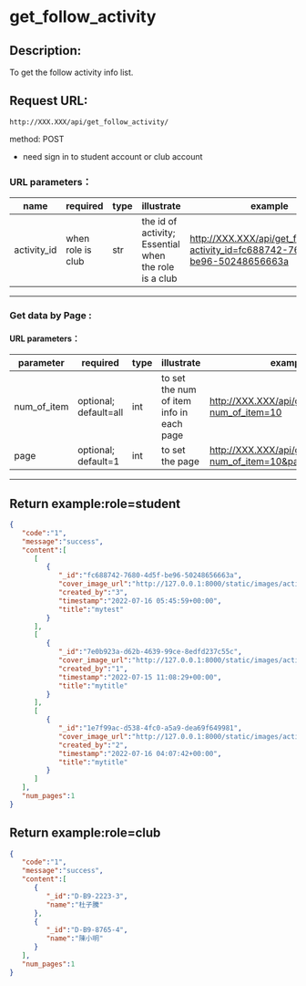 # get_follow_activity
## Description:
 To get the follow activity info list.

## Request URL:
`http://XXX.XXX/api/get_follow_activity/`

method: POST

* need sign in to student account or club account
### URL parameters：
| name         | required           | type | illustrate                                            | example                                                                              |
|--------------|--------------------|------|-------------------------------------------------------|--------------------------------------------------------------------------------------|
| activity_id  | when role is club  | str  | the id of activity; Essential when the role is a club | http://XXX.XXX/api/get_follow_club/?activity_id=fc688742-7680-4d5f-be96-50248656663a |

---
### Get data by Page :
#### URL parameters：
| parameter   | required              | type  | illustrate                               | example                                                   |
|-------------|-----------------------|-------|------------------------------------------|-----------------------------------------------------------|
| num_of_item | optional; default=all | int   | to set the num of item info in each page | http://XXX.XXX/api/get_follow_club/?num_of_item=10        |
| page        | optional; default=1   | int   | to set the page                          | http://XXX.XXX/api/get_follow_club/?num_of_item=10&page=2 |
---

## Return example:role=student

```json
{
   "code":"1",
   "message":"success",
   "content":[
      [
         {
            "_id":"fc688742-7680-4d5f-be96-50248656663a",
            "cover_image_url":"http://127.0.0.1:8000/static/images/activity/fc688742-7680-4d5f-be96-50248656663a/favicon.ico",
            "created_by":"3",
            "timestamp":"2022-07-16 05:45:59+00:00",
            "title":"mytest"
         }
      ],
      [
         {
            "_id":"7e0b923a-d62b-4639-99ce-8edfd237c55c",
            "cover_image_url":"http://127.0.0.1:8000/static/images/activity/7e0b923a-d62b-4639-99ce-8edfd237c55c/poster2.jpg",
            "created_by":"1",
            "timestamp":"2022-07-15 11:08:29+00:00",
            "title":"mytitle"
         }
      ],
      [
         {
            "_id":"1e7f99ac-d538-4fc0-a5a9-dea69f649981",
            "cover_image_url":"http://127.0.0.1:8000/static/images/activity/1e7f99ac-d538-4fc0-a5a9-dea69f649981/poster2.jpg",
            "created_by":"2",
            "timestamp":"2022-07-16 04:07:42+00:00",
            "title":"mytitle"
         }
      ]
   ],
   "num_pages":1
}
```

## Return example:role=club
```json
{
   "code":"1",
   "message":"success",
   "content":[
      {
         "_id":"D-B9-2223-3",
         "name":"杜子騰"
      },
      {
         "_id":"D-B9-8765-4",
         "name":"陳小明"
      }
   ],
   "num_pages":1
}
```